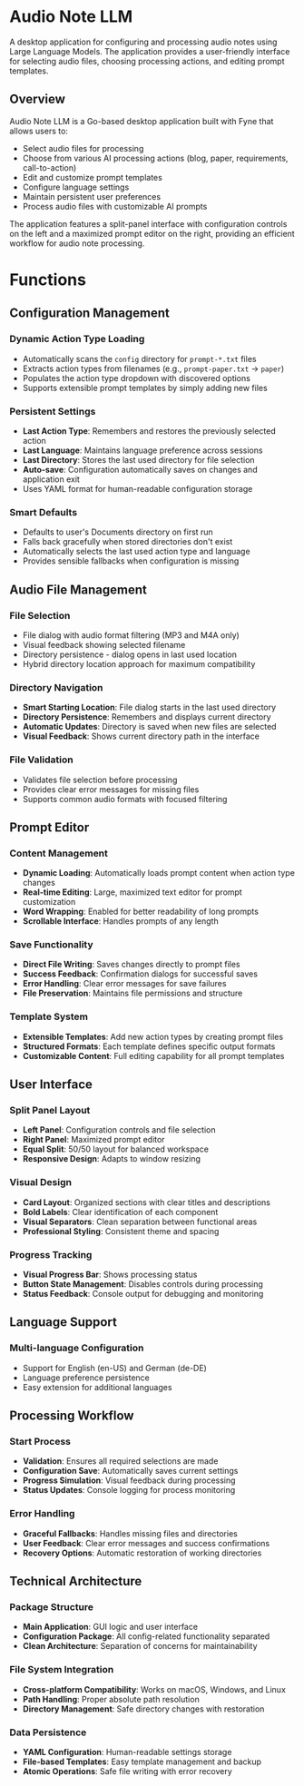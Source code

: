 # Audio Note LLM

A desktop application for configuring and processing audio notes using Large Language Models. The application provides a user-friendly interface for selecting audio files, choosing processing actions, and editing prompt templates.

## Overview

Audio Note LLM is a Go-based desktop application built with Fyne that allows users to:
- Select audio files for processing
- Choose from various AI processing actions (blog, paper, requirements, call-to-action)
- Edit and customize prompt templates
- Configure language settings
- Maintain persistent user preferences
- Process audio files with customizable AI prompts

The application features a split-panel interface with configuration controls on the left and a maximized prompt editor on the right, providing an efficient workflow for audio note processing.

# Functions

## Configuration Management

### Dynamic Action Type Loading
- Automatically scans the `config` directory for `prompt-*.txt` files
- Extracts action types from filenames (e.g., `prompt-paper.txt` → `paper`)
- Populates the action type dropdown with discovered options
- Supports extensible prompt templates by simply adding new files

### Persistent Settings
- **Last Action Type**: Remembers and restores the previously selected action
- **Last Language**: Maintains language preference across sessions
- **Last Directory**: Stores the last used directory for file selection
- **Auto-save**: Configuration automatically saves on changes and application exit
- Uses YAML format for human-readable configuration storage

### Smart Defaults
- Defaults to user's Documents directory on first run
- Falls back gracefully when stored directories don't exist
- Automatically selects the last used action type and language
- Provides sensible fallbacks when configuration is missing

## Audio File Management

### File Selection
- File dialog with audio format filtering (MP3 and M4A only)
- Visual feedback showing selected filename
- Directory persistence - dialog opens in last used location
- Hybrid directory location approach for maximum compatibility

### Directory Navigation
- **Smart Starting Location**: File dialog starts in the last used directory
- **Directory Persistence**: Remembers and displays current directory
- **Automatic Updates**: Directory is saved when new files are selected
- **Visual Feedback**: Shows current directory path in the interface

### File Validation
- Validates file selection before processing
- Provides clear error messages for missing files
- Supports common audio formats with focused filtering

## Prompt Editor

### Content Management
- **Dynamic Loading**: Automatically loads prompt content when action type changes
- **Real-time Editing**: Large, maximized text editor for prompt customization
- **Word Wrapping**: Enabled for better readability of long prompts
- **Scrollable Interface**: Handles prompts of any length

### Save Functionality
- **Direct File Writing**: Saves changes directly to prompt files
- **Success Feedback**: Confirmation dialogs for successful saves
- **Error Handling**: Clear error messages for save failures
- **File Preservation**: Maintains file permissions and structure

### Template System
- **Extensible Templates**: Add new action types by creating prompt files
- **Structured Formats**: Each template defines specific output formats
- **Customizable Content**: Full editing capability for all prompt templates

## User Interface

### Split Panel Layout
- **Left Panel**: Configuration controls and file selection
- **Right Panel**: Maximized prompt editor
- **Equal Split**: 50/50 layout for balanced workspace
- **Responsive Design**: Adapts to window resizing

### Visual Design
- **Card Layout**: Organized sections with clear titles and descriptions
- **Bold Labels**: Clear identification of each component
- **Visual Separators**: Clean separation between functional areas
- **Professional Styling**: Consistent theme and spacing

### Progress Tracking
- **Visual Progress Bar**: Shows processing status
- **Button State Management**: Disables controls during processing
- **Status Feedback**: Console output for debugging and monitoring

## Language Support

### Multi-language Configuration
- Support for English (en-US) and German (de-DE)
- Language preference persistence
- Easy extension for additional languages

## Processing Workflow

### Start Process
- **Validation**: Ensures all required selections are made
- **Configuration Save**: Automatically saves current settings
- **Progress Simulation**: Visual feedback during processing
- **Status Updates**: Console logging for process monitoring

### Error Handling
- **Graceful Fallbacks**: Handles missing files and directories
- **User Feedback**: Clear error messages and success confirmations
- **Recovery Options**: Automatic restoration of working directories

## Technical Architecture

### Package Structure
- **Main Application**: GUI logic and user interface
- **Configuration Package**: All config-related functionality separated
- **Clean Architecture**: Separation of concerns for maintainability

### File System Integration
- **Cross-platform Compatibility**: Works on macOS, Windows, and Linux
- **Path Handling**: Proper absolute path resolution
- **Directory Management**: Safe directory changes with restoration

### Data Persistence
- **YAML Configuration**: Human-readable settings storage
- **File-based Templates**: Easy template management and backup
- **Atomic Operations**: Safe file writing with error recovery
